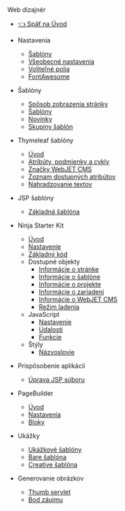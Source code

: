 <div class="sidebar-section">Web dizajnér</div>

- [:point_left: Späť na Úvod](/?back)

- Nastavenia
  - [Šablóny](/frontend/setup/README.md)
  - [Všeobecné nastavenia](/frontend/setup/config.md)
  - [Voliteľné polia](/frontend/webpages/customfields/README.md)
  - [FontAwesome](/frontend/webpages/fontawesome/README.md)
- Šablóny
  - [Spôsob zobrazenia stránky](/frontend/templates/README.md)
  - [Šablóny](/frontend/templates/templates.md)
  - [Novinky](/frontend/templates/news/README.md)
  - [Skupiny šablón](/frontend/templates/template-groups.md)
- Thymeleaf šablóny
  - [Úvod](/frontend/thymeleaf/README.md)
  - [Atribúty, podmienky a cykly](/frontend/thymeleaf/statements.md)
  - [Značky WebJET CMS](/frontend/thymeleaf/tags.md)
  - [Zoznam dostupných atribútov](/frontend/thymeleaf/webjet-objects.md)
  - [Nahradzovanie textov](/frontend/thymeleaf/text-replaces.md)
- JSP šablóny
  - [Základná šablóna](/frontend/jsp/README.md)
- Ninja Starter Kit
  - [Úvod](/frontend/ninja-starter-kit/README.md)
  - [Nastavenie](/frontend/ninja-starter-kit/temp-group/README.md)
  - [Základný kód](/frontend/ninja-starter-kit/ninja-bp/README.md)
  - Dostupné objekty
    - [Informácie o stránke](/frontend/ninja-starter-kit/ninja-jv/page/README.md)
    - [Informácie o šablóne](/frontend/ninja-starter-kit/ninja-jv/temp/README.md)
    - [Informácie o projekte](/frontend/ninja-starter-kit/ninja-jv/temp-group/README.md)
    - [Informácie o zariadení](/frontend/ninja-starter-kit/ninja-jv/user-agent/README.md)
    - [Informácie o WebJET CMS](/frontend/ninja-starter-kit/ninja-jv/webjet/README.md)
    - [Režim ladenia](/frontend/ninja-starter-kit/ninja-jv/debug/README.md)
  - JavaScript
    - [Nastavenie](/frontend/ninja-starter-kit/ninja-js/settings/README.md)
    - [Udalosti](/frontend/ninja-starter-kit/ninja-js/events/README.md)
    - [Funkcie](/frontend/ninja-starter-kit/ninja-js/functions/README.md)
  - Štýly
    - [Názvoslovie](/frontend/ninja-starter-kit/ninja-cs/naming/README.md)
- Prispôsobenie aplikácií
  - [Úprava JSP súboru](/frontend/customize-apps/README.md)
- PageBuilder
  - [Úvod](/frontend/page-builder/README.md)
  - [Nastavenia](/frontend/page-builder/settings.md)
  - [Bloky](/frontend/page-builder/blocks.md)
- Ukážky
  - [Ukážkové šablóny](/frontend/examples/README.md)
  - [Bare šablóna](/frontend/examples/template-bare/README.md)
  - [Creative šablóna](/frontend/examples/templates-creative/README.md)
- Generovanie obrázkov
  - [Thumb servlet](/frontend/thumb-servlet/README.md)
  - [Bod záujmu](/frontend/thumb-servlet/interest-point.md)


